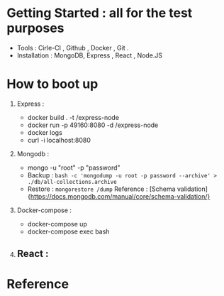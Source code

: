 # Getting Started : all for the test purposes
- Tools : Cirle-CI , Github , Docker , Git .
- Installation : MongoDB, Express , React , Node.JS
# How to boot up
1. Express :
   - docker build . -t <your username>/express-node
   - docker run -p 49160:8080 -d <your username>/express-node
   - docker logs <container id>
   - curl -i localhost:8080
3. Mongodb :
   - mongo -u "root" -p "password"
   - Backup : `bash -c 'mongodump -u root -p password --archive' > ./db/all-collections.archive`
   - Restore : `mongorestore /dump`
Reference : [Schema validation]{https://docs.mongodb.com/manual/core/schema-validation/}
   
4. Docker-compose :
   - docker-compose up 
   - docker-compose exec <container name> bash
5. React :
   - 
# Reference